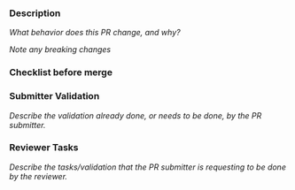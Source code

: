 ### Description 

_What behavior does this PR change, and why?_

_Note any breaking changes_

### Checklist before merge

<!-- - [ ] Validate examples in prod -->
<!-- - [ ] Update relevant READMEs -->
<!-- - [ ] Spell check (e.g. using `aspell`) -->
<!-- - [ ] Ensure `Squash and merge` is checked -->

### Submitter Validation

_Describe the validation already done, or needs to be done, by the PR submitter._

<!-- Uncomment any of the following that are required -->
<!-- - [ ] multi-tenancy -->
<!-- - [ ] data-plane/pulumi -->
<!-- - [ ] python-flask-todo-list -->

### Reviewer Tasks

_Describe the tasks/validation that the PR submitter is requesting to be done by the reviewer._

<!-- Uncomment any of the following that are required -->
<!-- - [ ] multi-tenancy -->
<!-- - [ ] data-plane/pulumi -->
<!-- - [ ] python-flask-todo-list -->

